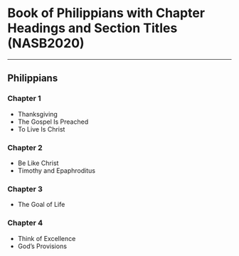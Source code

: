 # Book of Philippians with Chapter Headings and Section Titles (NASB2020)

---

## Philippians
### Chapter 1
- Thanksgiving
- The Gospel Is Preached
- To Live Is Christ

### Chapter 2
- Be Like Christ
- Timothy and Epaphroditus

### Chapter 3
- The Goal of Life

### Chapter 4
- Think of Excellence
- God’s Provisions
